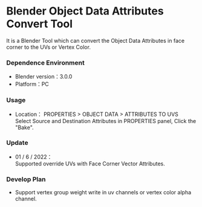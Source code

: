 # Blender Object Data Attributes Convert Tool
It is a Blender Tool which can convert the Object Data Attributes in face corner to the UVs or Vertex Color.

### Dependence Environment
* Blender version：3.0.0
* Platform：PC

### Usage
* Location： PROPERTIES > OBJECT DATA > ATTRIBUTES TO UVS  
  Select Source and Destination Attributes in PROPERTIES panel, Click the "Bake".

### Update
* 01 / 6 / 2022：  
  Supported override UVs with Face Corner Vector Attributes.
  
### Develop Plan
* Support vertex group weight write in uv channels or vertex color alpha channel.
